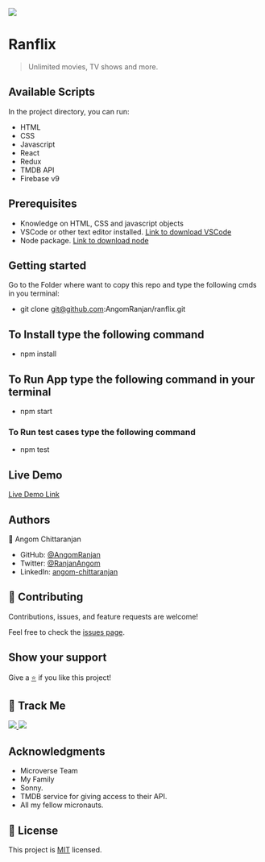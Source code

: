 
[![](https://img.shields.io/badge/Micronaut-Angom%20Chittaranjan-blue)](https://github.com/AngomRanjan)

# Ranflix

> Unlimited movies, TV shows and more.

## Available Scripts

In the project directory, you can run:

- HTML
- CSS
- Javascript
- React
- Redux
- TMDB API
- Firebase v9

## Prerequisites

- Knowledge on HTML, CSS and javascript objects
- VSCode or other text editor installed. [Link to download VSCode](https://code.visualstudio.com/download)
- Node package. [Link to download node](https://nodejs.org/en/download/)

## Getting started

Go to the Folder where want to copy this repo and type the following cmds in you terminal:

- git clone git@github.com:AngomRanjan/ranflix.git

## To Install type the following command

- npm install

## To Run App type the following command in your terminal

  - npm start

### To Run test cases type the following command

  - npm test

## Live Demo

[Live Demo Link](https://ranflix-f6810.web.app/)

## Authors

👤 Angom Chittaranjan

- GitHub: [@AngomRanjan](https://github.com/AngomRanjan)
- Twitter: [@RanjanAngom](https://twitter.com/RanjanAngom)
- LinkedIn: [angom-chittaranjan](https://linkedin.com/in/angom-chittaranjan)

## 🤝 Contributing

Contributions, issues, and feature requests are welcome!

Feel free to check the [issues page](../../issues).

## Show your support

Give a [⭐️](https://github.com/AngomRanjan/ranflix/stargazers) if you like this project!

## :footprints: Track Me

<a href="https://twitter.com/RanjanAngom?ref_src=twsrc%5Etfw" class="twitter-follow-button" data-show-count="false">
<img src="https://img.shields.io/badge/-@RanjanAngom-blue?style=flat&logo=twitter&logoColor=white">
</a>

<a class="github-button" href="https://github.com/AngomRanjan" aria-label="Follow @AngomRanjan on GitHub">
 <img src="https://img.shields.io/badge/-@AngomRanjan-green?style=flat&logo=github&logoColor=white">
</a>

## Acknowledgments
- Microverse Team
- My Family
- Sonny.
- TMDB service for giving access to their API.
- All my fellow micronauts.

## 📝 License

This project is [MIT](LICENSE) licensed.